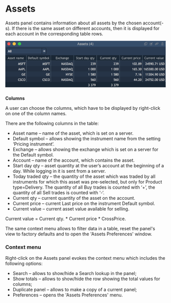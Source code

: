# Assets

Assets panel contains information about all assets by the chosen account\(-s\). If there is the same asset on different accounts, then it is displayed for each account in the corresponding table rows.

![](../../.gitbook/assets/assets2.png)

### 
**Columns**

A user can choose the columns, which have to be displayed by right-click on one of the column names.

There are the following columns in the table:

* Asset name – name of the asset, which is set on a server.
* Default symbol – allows showing the instrument name from the setting ‘Pricing instrument’.
* Exchange – allows showing the exchange which is set on a server for the Default symbol.
* Account – name of the account, which contains the asset.
* Start day qty – asset quantity at the user’s account at the beginning of a day. While logging in it is sent from a server.
* Today traded qty – the quantity of the asset which was traded by all instruments for which this asset was pre-selected, but only for Product type=Delivery. The quantity of all Buy trades is counted with ‘+’, the quantity of all Sell trades is counted with ‘-‘.
* Current qty – current quantity of the asset on the account.
* Current price – current Last price on the instrument Default symbol.
* Current value – current asset value available for selling.

Current value = Current qty. \* Current price \* CrossPrice.

The same context menu allows to filter data in a table, reset the panel's view to factory defaults and to open the 'Assets Preferences' window.

### **Context menu**

Right-click on the Assets panel evokes the context menu which includes the following options:

* Search – allows to show/hide a Search lookup in the panel;
* Show totals – allows to show/hide the row showing the total values for columns;
* Duplicate panel – allows to make a copy of a current panel;
* Preferences – opens the 'Assets Preferences' menu.



